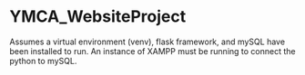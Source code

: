 # YMCA_WebsiteProject
Assumes a virtual environment (venv), flask framework, and mySQL have been installed to run.
An instance of XAMPP must be running to connect the python to mySQL.
